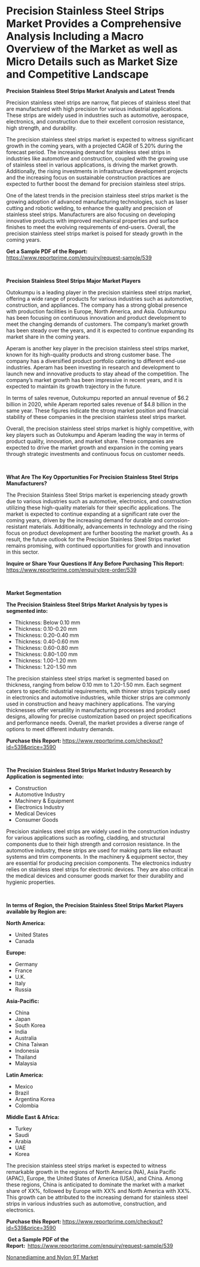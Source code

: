 <p><h1>Precision Stainless Steel Strips Market Provides a Comprehensive Analysis Including a Macro Overview of the Market as well as Micro Details such as Market Size and Competitive Landscape</h1></p><p><strong>Precision Stainless Steel Strips Market Analysis and Latest Trends</strong></p>
<p><p>Precision stainless steel strips are narrow, flat pieces of stainless steel that are manufactured with high precision for various industrial applications. These strips are widely used in industries such as automotive, aerospace, electronics, and construction due to their excellent corrosion resistance, high strength, and durability.</p><p>The precision stainless steel strips market is expected to witness significant growth in the coming years, with a projected CAGR of 5.20% during the forecast period. The increasing demand for stainless steel strips in industries like automotive and construction, coupled with the growing use of stainless steel in various applications, is driving the market growth. Additionally, the rising investments in infrastructure development projects and the increasing focus on sustainable construction practices are expected to further boost the demand for precision stainless steel strips.</p><p>One of the latest trends in the precision stainless steel strips market is the growing adoption of advanced manufacturing technologies, such as laser cutting and robotic welding, to enhance the quality and precision of stainless steel strips. Manufacturers are also focusing on developing innovative products with improved mechanical properties and surface finishes to meet the evolving requirements of end-users. Overall, the precision stainless steel strips market is poised for steady growth in the coming years.</p></p>
<p><strong>Get a Sample PDF of the Report:&nbsp;</strong> <a href="https://www.reportprime.com/enquiry/request-sample/539">https://www.reportprime.com/enquiry/request-sample/539</a></p>
<p>&nbsp;</p>
<p><strong>Precision Stainless Steel Strips Major Market Players</strong></p>
<p><p>Outokumpu is a leading player in the precision stainless steel strips market, offering a wide range of products for various industries such as automotive, construction, and appliances. The company has a strong global presence with production facilities in Europe, North America, and Asia. Outokumpu has been focusing on continuous innovation and product development to meet the changing demands of customers. The company’s market growth has been steady over the years, and it is expected to continue expanding its market share in the coming years.</p><p>Aperam is another key player in the precision stainless steel strips market, known for its high-quality products and strong customer base. The company has a diversified product portfolio catering to different end-use industries. Aperam has been investing in research and development to launch new and innovative products to stay ahead of the competition. The company’s market growth has been impressive in recent years, and it is expected to maintain its growth trajectory in the future.</p><p>In terms of sales revenue, Outokumpu reported an annual revenue of $6.2 billion in 2020, while Aperam reported sales revenue of $4.8 billion in the same year. These figures indicate the strong market position and financial stability of these companies in the precision stainless steel strips market.</p><p>Overall, the precision stainless steel strips market is highly competitive, with key players such as Outokumpu and Aperam leading the way in terms of product quality, innovation, and market share. These companies are expected to drive the market growth and expansion in the coming years through strategic investments and continuous focus on customer needs.</p></p>
<p>&nbsp;</p>
<p><strong>What Are The Key Opportunities For Precision Stainless Steel Strips Manufacturers?</strong></p>
<p><p>The Precision Stainless Steel Strips market is experiencing steady growth due to various industries such as automotive, electronics, and construction utilizing these high-quality materials for their specific applications. The market is expected to continue expanding at a significant rate over the coming years, driven by the increasing demand for durable and corrosion-resistant materials. Additionally, advancements in technology and the rising focus on product development are further boosting the market growth. As a result, the future outlook for the Precision Stainless Steel Strips market remains promising, with continued opportunities for growth and innovation in this sector.</p></p>
<p><strong>Inquire or Share Your Questions If Any Before Purchasing This Report:</strong> <a href="https://www.reportprime.com/enquiry/pre-order/539">https://www.reportprime.com/enquiry/pre-order/539</a></p>
<p>&nbsp;</p>
<p><strong>Market Segmentation</strong></p>
<p><strong>The Precision Stainless Steel Strips Market Analysis by types is segmented into:</strong></p>
<p><ul><li>Thickness: Below 0.10 mm</li><li>Thickness: 0.10-0.20 mm</li><li>Thickness: 0.20-0.40 mm</li><li>Thickness: 0.40-0.60 mm</li><li>Thickness: 0.60-0.80 mm</li><li>Thickness: 0.80-1.00 mm</li><li>Thickness: 1.00-1.20 mm</li><li>Thickness: 1.20-1.50 mm</li></ul></p>
<p><p>The precision stainless steel strips market is segmented based on thickness, ranging from below 0.10 mm to 1.20-1.50 mm. Each segment caters to specific industrial requirements, with thinner strips typically used in electronics and automotive industries, while thicker strips are commonly used in construction and heavy machinery applications. The varying thicknesses offer versatility in manufacturing processes and product designs, allowing for precise customization based on project specifications and performance needs. Overall, the market provides a diverse range of options to meet different industry demands.</p></p>
<p><strong>Purchase this Report:&nbsp;</strong><a href="https://www.reportprime.com/checkout?id=539&price=3590">https://www.reportprime.com/checkout?id=539&price=3590</a></p>
<p>&nbsp;</p>
<p><strong>The Precision Stainless Steel Strips Market Industry Research by Application is segmented into:</strong></p>
<p><ul><li>Construction</li><li>Automotive Industry</li><li>Machinery & Equipment</li><li>Electronics Industry</li><li>Medical Devices</li><li>Consumer Goods</li></ul></p>
<p><p>Precision stainless steel strips are widely used in the construction industry for various applications such as roofing, cladding, and structural components due to their high strength and corrosion resistance. In the automotive industry, these strips are used for making parts like exhaust systems and trim components. In the machinery & equipment sector, they are essential for producing precision components. The electronics industry relies on stainless steel strips for electronic devices. They are also critical in the medical devices and consumer goods market for their durability and hygienic properties.</p></p>
<p>&nbsp;</p>
<p><strong>In terms of Region, the Precision Stainless Steel Strips Market Players available by Region are:</strong></p>
<p>
    <p> <strong> North America: </strong>
        <ul>
            <li>United States</li>
            <li>Canada</li>
        </ul>
        </p> 
    <p> <strong> Europe: </strong>
        <ul>
            <li>Germany</li>
            <li>France</li>
            <li>U.K.</li>
            <li>Italy</li>
            <li>Russia</li>
        </ul>
        </p> 
    <p> <strong> Asia-Pacific: </strong>
        <ul>
            <li>China</li>
            <li>Japan</li>
            <li>South Korea</li>
            <li>India</li>
            <li>Australia</li>
            <li>China Taiwan</li>
            <li>Indonesia</li>
            <li>Thailand</li>
            <li>Malaysia</li>
        </ul>
        </p> 
    <p> <strong> Latin America: </strong>
        <ul>
            <li>Mexico</li>
            <li>Brazil</li>
            <li>Argentina Korea</li>
            <li>Colombia</li>
        </ul>
        </p> 
    <p> <strong> Middle East & Africa: </strong>
        <ul>
            <li>Turkey</li>
            <li>Saudi</li>
            <li>Arabia</li>
            <li>UAE</li>
            <li>Korea</li>
        </ul>
    </p>
    </p>
<p><p>The precision stainless steel strips market is expected to witness remarkable growth in the regions of North America (NA), Asia Pacific (APAC), Europe, the United States of America (USA), and China. Among these regions, China is anticipated to dominate the market with a market share of XX%, followed by Europe with XX% and North America with XX%. This growth can be attributed to the increasing demand for stainless steel strips in various industries such as automotive, construction, and electronics.</p></p>
<p><strong>Purchase this Report: </strong><a href="https://www.reportprime.com/checkout?id=539&price=3590">https://www.reportprime.com/checkout?id=539&price=3590</a></p>
<p>&nbsp;<strong>Get a Sample PDF of the Report:&nbsp;&nbsp;</strong><a href="https://www.reportprime.com/enquiry/request-sample/539">https://www.reportprime.com/enquiry/request-sample/539</a></p>
<p><strong></strong></p>
<p><p><a href="https://github.com/CliffMedina6/Market-Research-Report-List-3/blob/main/nonanediamine-and-nylon-9t-market.md">Nonanediamine and Nylon 9T Market</a></p></p>